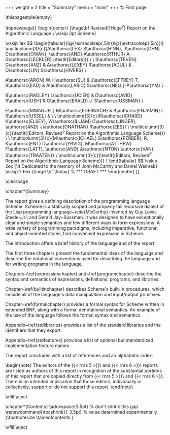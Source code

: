 +++
weight = 2
title = "Summary"
menu = "main"
+++
% First page

\thispagestyle{empty}


\topnewpage[{
\begin{center}   {\huge\bf
	Revised{\Huge$^{\mathbf{7}}$} Report on the Algorithmic Language \\
			      \vskip 3pt
				Scheme}

\vskip 1ex
$$
\begin{tabular}{l@{\extracolsep{.5in}}l@{\extracolsep{.5in}}l}
\multicolumn{3}{c}{A\authorsc{LEX} S\authorsc{HINN},
J\authorsc{OHN} C\authorsc{OWAN}, \authorsc{AND}
A\authorsc{RTHUR} A. G\authorsc{LECKLER} (\textit{Editors})} \\
\\
S\authorsc{TEVEN} G\authorsc{ANZ} &
A\authorsc{LEXEY} R\authorsc{ADUL} &
O\authorsc{LIN} S\authorsc{HIVERS} \\

A\authorsc{ARON} W. H\authorsc{SU} &
J\authorsc{EFFREY} T. R\authorsc{EAD} &
A\authorsc{LARIC} S\authorsc{NELL}-P\authorsc{YM} \\

B\authorsc{RADLEY} L\authorsc{UCIER} &
D\authorsc{AVID} R\authorsc{USH} &
G\authorsc{ERALD} J. S\authorsc{USSMAN} \\

E\authorsc{MMANUEL} M\authorsc{EDERNACH} &
B\authorsc{ENJAMIN} L. R\authorsc{USSEL} &
\\
\\
\multicolumn{3}{c}{R\authorsc{ICHARD} K\authorsc{ELSEY},
W\authorsc{ILLIAM} C\authorsc{LINGER},
\authorsc{AND} J\authorsc{ONATHAN} R\authorsc{EES}} \\
\multicolumn{3}{c}{\textit{(Editors, Revised$^{\mathit{5}}$ Report on the Algorithmic Language Scheme)}} \\
\\
\multicolumn{3}{c}{M\authorsc{ICHAEL} S\authorsc{PERBER},
R. K\authorsc{ENT} D\authorsc{YBVIG}, M\authorsc{ATTHEW} F\authorsc{LATT},
\authorsc{AND} A\authorsc{NTON} \authorsc{VAN} S\authorsc{TRAATEN}} \\
\multicolumn{3}{c}{\textit{(Editors, Revised$^{\mathit{6}}$ Report on the Algorithmic Language Scheme)}} \\
\end{tabular}
$$
\vskip 2ex
{\it Dedicated to the memory of John McCarthy and Daniel Weinreb}
\vskip 2.6ex
{\large \bf \today}             % *** DRAFT ***
\end{center}
}]

\clearpage

\chapter*{Summary}

The report gives a defining description of the programming language
Scheme.  Scheme is a statically scoped and properly tail recursive
dialect of the Lisp programming language~\cite{McCarthy} invented by Guy Lewis
Steele~Jr.\ and Gerald Jay~Sussman.  It was designed to have
exceptionally clear and simple semantics and few different ways to
form expressions.  A wide variety of programming paradigms, including
imperative, functional, and object-oriented styles, find convenient
expression in Scheme.

The introduction offers a brief history of the language and of
the report.

The first three chapters present the fundamental ideas of the
language and describe the notational conventions used for describing the
language and for writing programs in the language.

Chapters~\ref{expressionchapter} and~\ref{programchapter} describe
the syntax and semantics of expressions, definitions, programs, and libraries.

Chapter~\ref{builtinchapter} describes Scheme's built-in
procedures, which include all of the language's data manipulation and
input/output primitives.

Chapter~\ref{formalchapter} provides a formal syntax for Scheme
written in extended BNF, along with a formal denotational semantics.
An example of the use of the language follows the formal syntax and
semantics.

Appendix~\ref{stdlibraries} provides a list of the standard libraries
and the identifiers that they export.

Appendix~\ref{stdfeatures} provides a list of optional but standardized
implementation feature names.


The report concludes with a list of references and an
alphabetic index.

\begin{note}
The editors of the {{< rnrs 5 >}}\ and {{< rnrs 6 >}}\ reports are
listed as authors of this report in recognition of the substantial
portions of this report that are copied directly from {{< rnrs 5 >}}\ and {{< rnrs 6 >}}.
There is no intended implication that those editors, individually or
collectively, support or do not support this report.
\end{note}



\vfill
\eject

\chapter*{Contents}
\addvspace{3.5pt}                  % don't shrink this gap
\renewcommand{\tocshrink}{-3.5pt}  % value determined experimentally
{\footnotesize
\tableofcontents
}

\vfill
\eject

